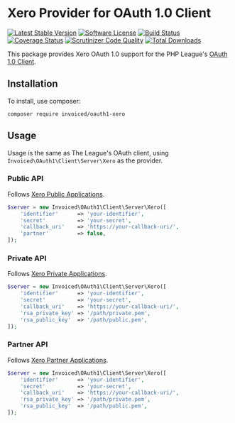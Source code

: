 # Xero Provider for OAuth 1.0 Client

[![Latest Stable Version](https://poser.pugx.org/Invoiced/oauth1-xero/v/stable.svg?style=flat)](https://packagist.org/packages/Invoiced/oauth1-xero)
[![Software License](https://img.shields.io/badge/license-MIT-brightgreen.svg?style=flat)](LICENSE)
[![Build Status](https://travis-ci.org/Invoiced/oauth1-xero.svg?branch=master&style=flat)](https://travis-ci.org/Invoiced/oauth1-xero)
[![Coverage Status](https://coveralls.io/repos/Invoiced/oauth1-xero/badge.svg?style=flat)](https://coveralls.io/r/Invoiced/oauth1-xero)
[![Scrutinizer Code Quality](https://scrutinizer-ci.com/g/Invoiced/oauth1-xero/badges/quality-score.png?b=master)](https://scrutinizer-ci.com/g/Invoiced/oauth1-xero/?branch=master)
[![Total Downloads](https://poser.pugx.org/Invoiced/oauth1-xero/downloads.svg?style=flat)](https://packagist.org/packages/Invoiced/oauth1-xero)

This package provides Xero OAuth 1.0 support for the PHP League's [OAuth 1.0 Client](https://github.com/thephpleague/oauth1-client).

## Installation

To install, use composer:

```
composer require invoiced/oauth1-xero
```

## Usage

Usage is the same as The League's OAuth client, using `Invoiced\OAuth1\Client\Server\Xero` as the provider.

### Public API

Follows [Xero Public Applications](https://developer.xero.com/documentation/auth-and-limits/public-applications).

```php
$server = new Invoiced\OAuth1\Client\Server\Xero([
    'identifier'      => 'your-identifier',
    'secret'          => 'your-secret',
    'callback_uri'    => 'https://your-callback-uri/',
    'partner'         => false,
]);
```

### Private API

Follows [Xero Private Applications](https://developer.xero.com/documentation/auth-and-limits/private-applications).

```php
$server = new Invoiced\OAuth1\Client\Server\Xero([
    'identifier'      => 'your-identifier',
    'secret'          => 'your-secret',
    'callback_uri'    => 'https://your-callback-uri/',
    'rsa_private_key' => '/path/private.pem',
    'rsa_public_key'  => '/path/public.pem',
]);
```

### Partner API

Follows [Xero Partner Applications](https://developer.xero.com/documentation/auth-and-limits/partner-applications).

```php
$server = new Invoiced\OAuth1\Client\Server\Xero([
    'identifier'      => 'your-identifier',
    'secret'          => 'your-secret',
    'callback_uri'    => 'https://your-callback-uri/',
    'rsa_private_key' => '/path/private.pem',
    'rsa_public_key'  => '/path/public.pem',
]);
```
